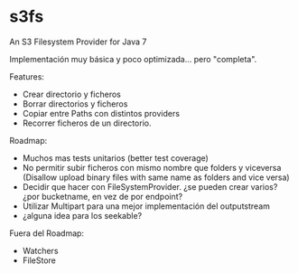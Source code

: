 s3fs
====

An S3 Filesystem Provider for Java 7

Implementación muy básica y poco optimizada... pero "completa".

Features:

* Crear directorio y ficheros
* Borrar directorios y ficheros
* Copiar entre Paths con distintos providers
* Recorrer ficheros de un directorio.

Roadmap:

* Muchos mas tests unitarios (better test coverage)
* No permitir subir ficheros con mismo nombre que folders y viceversa (Disallow upload binary files with same name as folders and vice versa)
* Decidir que hacer con FileSystemProvider. ¿se pueden crear varios? ¿por bucketname, en vez de por endpoint?
* Utilizar Multipart para una mejor implementación del outputstream
* ¿alguna idea para los seekable?

Fuera del Roadmap:

* Watchers
* FileStore